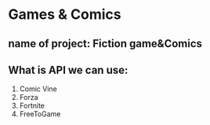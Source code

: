 # Games & Comics

## name of project: **Fiction game&Comics**

## What is API we can use:
1. Comic Vine
2. Forza
3. Fortnite
4. FreeToGame
